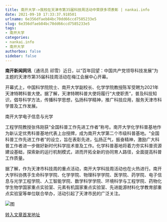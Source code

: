 ```yaml
---
title: 南开大学->我校在天津市第35届科技周活动中荣获多项表彰 | nankai.info
date: 2021-09-10 17:33:37.918501
urlname: 6e356dfaeb84bc70dd66ccd7585233e5
slug: 6e356dfaeb84bc70dd66ccd7585233e5
tags: 
- 南开大学
categories:
- nankai.info
- 南开大学
authorbox: false
sidebar: false
---
```

**南开新闻网讯**（通讯员 祁雪）近日，以“百年回望：中国共产党领导科技发展”为主题的天津市第35届科技周活动在梅江会展中心开幕。  

开幕式上，中国科学院院士、南开大学副校长、化学学院教授陈军受聘为2021年天津特聘科普大使。据了解，天津特聘科普大使将履行“大使职责”，普及科技知识，倡导科学方法，传播科学思想，弘扬科学精神，推广科技应用，服务天津市科学普及工作发展。

南开大学电子信息与光学
<!--more-->
工程学院教授张伟刚获“全国科普工作先进工作者”称号。南开大学化学科普基地作为新认定优秀科普基地代表上台授牌，成为南开大学第二个市级科普基地。“全国科普工作先进工作者”的设立，旨在表彰先进，弘扬正气，振奋精神，激励广大科普工作者进一步做好新时代科学技术普及工作。化学科普基地将着力夯实科普资源建设基础，探索新的运行机制模式，进而开拓全新的协同育人路径，全面提高科普工作质量。

据了解，作为天津市科技周的重点活动，南开大学科技周活动也在火热进行。南开大学科协携手生命科学学院、化学学院、物理科学学院、医学院、药学院、电子信息与光学工程学院、人工智能学院、数学科学学院、环境科学与工程学院、药物化学生物学国家重点实验室、元素有机国家重点实验室、先进能源材料化学教育部重点实验室等单位联合举办，活动引起了天津市民的广泛关注。

![图](http://news.nankai.edu.cn/pic/003/000/392/00300039201_a4562933.jpg)

[转入文章首发地址](http://news.nankai.edu.cn/ywsd/system/2021/05/27/030046321.shtml)